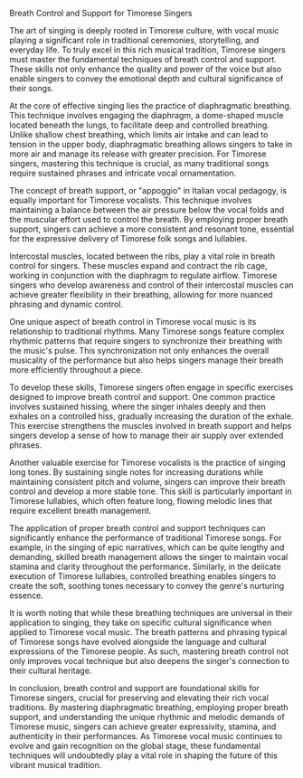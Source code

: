 Breath Control and Support for Timorese Singers

The art of singing is deeply rooted in Timorese culture, with vocal music playing a significant role in traditional ceremonies, storytelling, and everyday life. To truly excel in this rich musical tradition, Timorese singers must master the fundamental techniques of breath control and support. These skills not only enhance the quality and power of the voice but also enable singers to convey the emotional depth and cultural significance of their songs.

At the core of effective singing lies the practice of diaphragmatic breathing. This technique involves engaging the diaphragm, a dome-shaped muscle located beneath the lungs, to facilitate deep and controlled breathing. Unlike shallow chest breathing, which limits air intake and can lead to tension in the upper body, diaphragmatic breathing allows singers to take in more air and manage its release with greater precision. For Timorese singers, mastering this technique is crucial, as many traditional songs require sustained phrases and intricate vocal ornamentation.

The concept of breath support, or "appoggio" in Italian vocal pedagogy, is equally important for Timorese vocalists. This technique involves maintaining a balance between the air pressure below the vocal folds and the muscular effort used to control the breath. By employing proper breath support, singers can achieve a more consistent and resonant tone, essential for the expressive delivery of Timorese folk songs and lullabies.

Intercostal muscles, located between the ribs, play a vital role in breath control for singers. These muscles expand and contract the rib cage, working in conjunction with the diaphragm to regulate airflow. Timorese singers who develop awareness and control of their intercostal muscles can achieve greater flexibility in their breathing, allowing for more nuanced phrasing and dynamic control.

One unique aspect of breath control in Timorese vocal music is its relationship to traditional rhythms. Many Timorese songs feature complex rhythmic patterns that require singers to synchronize their breathing with the music's pulse. This synchronization not only enhances the overall musicality of the performance but also helps singers manage their breath more efficiently throughout a piece.

To develop these skills, Timorese singers often engage in specific exercises designed to improve breath control and support. One common practice involves sustained hissing, where the singer inhales deeply and then exhales on a controlled hiss, gradually increasing the duration of the exhale. This exercise strengthens the muscles involved in breath support and helps singers develop a sense of how to manage their air supply over extended phrases.

Another valuable exercise for Timorese vocalists is the practice of singing long tones. By sustaining single notes for increasing durations while maintaining consistent pitch and volume, singers can improve their breath control and develop a more stable tone. This skill is particularly important in Timorese lullabies, which often feature long, flowing melodic lines that require excellent breath management.

The application of proper breath control and support techniques can significantly enhance the performance of traditional Timorese songs. For example, in the singing of epic narratives, which can be quite lengthy and demanding, skilled breath management allows the singer to maintain vocal stamina and clarity throughout the performance. Similarly, in the delicate execution of Timorese lullabies, controlled breathing enables singers to create the soft, soothing tones necessary to convey the genre's nurturing essence.

It is worth noting that while these breathing techniques are universal in their application to singing, they take on specific cultural significance when applied to Timorese vocal music. The breath patterns and phrasing typical of Timorese songs have evolved alongside the language and cultural expressions of the Timorese people. As such, mastering breath control not only improves vocal technique but also deepens the singer's connection to their cultural heritage.

In conclusion, breath control and support are foundational skills for Timorese singers, crucial for preserving and elevating their rich vocal traditions. By mastering diaphragmatic breathing, employing proper breath support, and understanding the unique rhythmic and melodic demands of Timorese music, singers can achieve greater expressivity, stamina, and authenticity in their performances. As Timorese vocal music continues to evolve and gain recognition on the global stage, these fundamental techniques will undoubtedly play a vital role in shaping the future of this vibrant musical tradition.